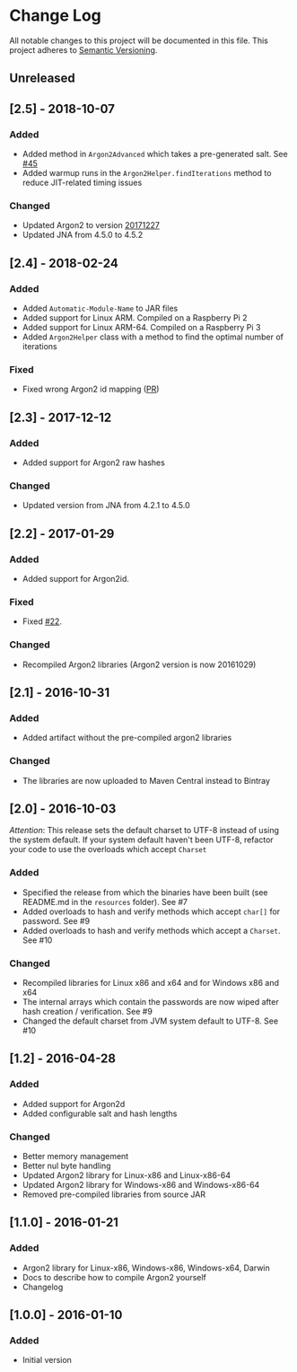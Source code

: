 # Change Log
All notable changes to this project will be documented in this file.
This project adheres to [Semantic Versioning](http://semver.org/).

## Unreleased

## [2.5] - 2018-10-07

### Added

- Added method in `Argon2Advanced` which takes a pre-generated salt. See [#45](https://github.com/phxql/argon2-jvm/issues/45)
- Added warmup runs in the `Argon2Helper.findIterations` method to reduce JIT-related timing issues

### Changed

- Updated Argon2 to version [20171227](https://github.com/P-H-C/phc-winner-argon2/releases/tag/20171227)
- Updated JNA from 4.5.0 to 4.5.2

## [2.4] - 2018-02-24

### Added
- Added `Automatic-Module-Name` to JAR files
- Added support for Linux ARM. Compiled on a Raspberry Pi 2
- Added support for Linux ARM-64. Compiled on a Raspberry Pi 3
- Added `Argon2Helper` class with a method to find the optimal number of iterations

### Fixed
- Fixed wrong Argon2 id mapping ([PR](https://github.com/phxql/argon2-jvm/pull/41))

## [2.3] - 2017-12-12

### Added
- Added support for Argon2 raw hashes

### Changed
- Updated version from JNA from 4.2.1 to 4.5.0

## [2.2] - 2017-01-29

### Added
- Added support for Argon2id.

### Fixed
- Fixed [#22](https://github.com/phxql/argon2-jvm/issues/22).

### Changed
- Recompiled Argon2 libraries (Argon2 version is now 20161029)

## [2.1] - 2016-10-31
### Added
- Added artifact without the pre-compiled argon2 libraries

### Changed
- The libraries are now uploaded to Maven Central instead to Bintray

## [2.0] - 2016-10-03
*Attention*: This release sets the default charset to UTF-8 instead of using the system default. If your system default
haven't been UTF-8, refactor your code to use the overloads which accept `Charset`

### Added
- Specified the release from which the binaries have been built (see README.md in the `resources` folder). See #7
- Added overloads to hash and verify methods which accept `char[]` for password. See #9
- Added overloads to hash and verify methods which accept a `Charset`. See #10

### Changed
- Recompiled libraries for Linux x86 and x64 and for Windows x86 and x64
- The internal arrays which contain the passwords are now wiped after hash creation / verification. See #9
- Changed the default charset from JVM system default to UTF-8. See #10

## [1.2] - 2016-04-28
### Added
- Added support for Argon2d
- Added configurable salt and hash lengths

### Changed
- Better memory management
- Better nul byte handling
- Updated Argon2 library for Linux-x86 and Linux-x86-64
- Updated Argon2 library for Windows-x86 and Windows-x86-64
- Removed pre-compiled libraries from source JAR

## [1.1.0] - 2016-01-21
### Added
- Argon2 library for Linux-x86, Windows-x86, Windows-x64, Darwin
- Docs to describe how to compile Argon2 yourself
- Changelog

## [1.0.0] - 2016-01-10
### Added
- Initial version
